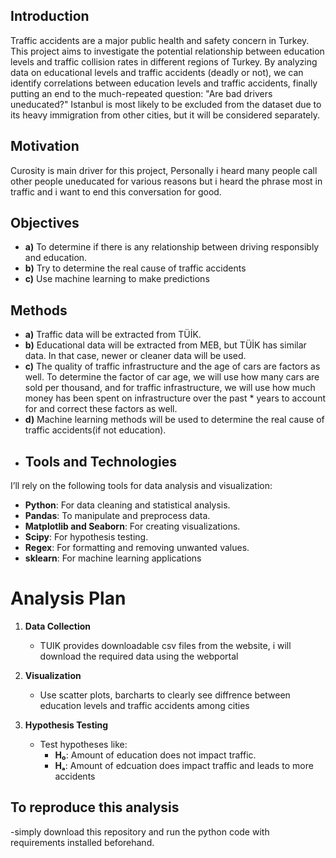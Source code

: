 ## Introduction

Traffic accidents are a major public health and safety concern in Turkey. This project aims to investigate the potential relationship between education levels and traffic collision rates in different regions of Turkey. By analyzing data on educational levels and traffic accidents (deadly or not), we can identify correlations between education levels and traffic accidents, finally putting an end to the much-repeated question: "Are bad drivers uneducated?" Istanbul is most likely to be excluded from the dataset due to its heavy immigration from other cities, but it will be considered separately.

## Motivation
Curosity is main driver for this project, Personally i heard many people call other people uneducated for various reasons but i heard the phrase most in traffic and i want to end this conversation for good.

## Objectives

- **a)** To determine if there is any relationship between driving responsibly and education.  
- **b)** Try to determine the real cause of traffic accidents   
- **c)** Use machine learning to make predictions

## Methods

- **a)** Traffic data will be extracted from TÜİK.  
- **b)** Educational data will be extracted from MEB, but TÜİK has similar data. In that case, newer or cleaner data will be used.  
- **c)** The quality of traffic infrastructure and the age of cars are factors as well. To determine the factor of car age, we will use how many cars are sold per thousand, and for traffic infrastructure, we will use how much money has been spent on infrastructure over the past * years to account for and correct these factors as well.
- **d)** Machine learning methods will be used to determine the real cause of traffic accidents(if not education).
- ## Tools and Technologies

I’ll rely on the following tools for data analysis and visualization:

- **Python**: For data cleaning and statistical analysis.  
- **Pandas**: To manipulate and preprocess data.
- **Matplotlib and Seaborn**: For creating visualizations.  
- **Scipy**: For hypothesis testing.
- **Regex**: For formatting and removing unwanted values.
- **sklearn**: For machine learning applications

# Analysis Plan

1. **Data Collection**  
   - TUIK provides downloadable csv files from the website, i will download the required data using the webportal

2. **Visualization**  
   - Use scatter plots, barcharts to clearly see diffrence between education levels and traffic accidents among cities    

3. **Hypothesis Testing**  
   - Test hypotheses like:  
     - **H₀**: Amount of education does not impact traffic. 
     - **Hₐ**: Amount of edcuation does impact traffic and leads to more accidents 

## To reproduce this analysis

   -simply download this repository and run the python code with requirements installed beforehand.
